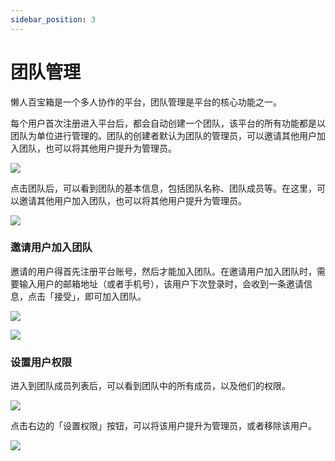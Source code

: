 ```yaml
---
sidebar_position: 3
---
```


# 团队管理
懒人百宝箱是一个多人协作的平台，团队管理是平台的核心功能之一。

每个用户首次注册进入平台后，都会自动创建一个团队，该平台的所有功能都是以团队为单位进行管理的。团队的创建者默认为团队的管理员，可以邀请其他用户加入团队，也可以将其他用户提升为管理员。

![](https://image.alsritter.icu/img202401181135448.png)

点击团队后，可以看到团队的基本信息，包括团队名称、团队成员等。在这里，可以邀请其他用户加入团队，也可以将其他用户提升为管理员。

![](https://image.alsritter.icu/img202401181136564.png)

### 邀请用户加入团队
邀请的用户得首先注册平台账号，然后才能加入团队。在邀请用户加入团队时，需要输入用户的邮箱地址（或者手机号），该用户下次登录时，会收到一条邀请信息，点击「接受」，即可加入团队。

![](https://image.alsritter.icu/img202401181141540.png)

![](https://image.alsritter.icu/img202401181144757.png)

### 设置用户权限
进入到团队成员列表后，可以看到团队中的所有成员，以及他们的权限。

![](https://image.alsritter.icu/img202401181145884.png)

点击右边的「设置权限」按钮，可以将该用户提升为管理员，或者移除该用户。

![](https://image.alsritter.icu/img202401181145851.png)
